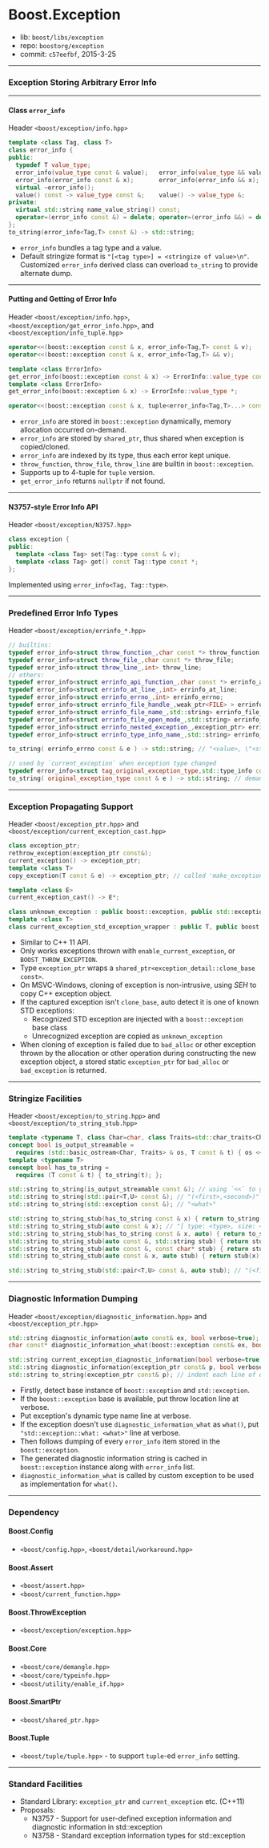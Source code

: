 # Boost.Exception

* lib: `boost/libs/exception`
* repo: `boostorg/exception`
* commit: `c57eefbf`, 2015-3-25

------
### Exception Storing Arbitrary Error Info

------
#### Class `error_info`

Header `<boost/exception/info.hpp>`

```c++
template <class Tag, class T>
class error_info {
public:
  typedef T value_type;
  error_info(value_type const & value);   error_info(value_type && value);
  error_info(error_info const & x);       error_info(error_info && x);
  virtual ~error_info();
  value() const -> value_type const &;    value() -> value_type &;
private:
  virtual std::string name_value_string() const;
  operator=(error_info const &) = delete; operator=(error_info &&) = delete;
};
to_string(error_info<Tag,T> const &) -> std::string;
```

* `error_info` bundles a tag type and a value.
* Default stringize format is `"[<tag type>] = <stringize of value>\n"`.
  Customized `error_info` derived class can overload `to_string` to provide alternate dump.

------
#### Putting and Getting of Error Info

Header `<boost/exception/info.hpp>`, `<boost/exception/get_error_info.hpp>`, and `<boost/exception/info_tuple.hpp>`

```c++
operator<<(boost::exception const & x, error_info<Tag,T> const & v);
operator<<(boost::exception const & x, error_info<Tag,T> && v);

template <class ErrorInfo>
get_error_info(boost::exception const & x) -> ErrorInfo::value_type const *;
template <class ErrorInfo>
get_error_info(boost::exception & x) -> ErrorInfo::value_type *;

operator<<(boost::exception const & x, tuple<error_info<Tag,T>...> const & v);
```

* `error_info` are stored in `boost::exception` dynamically, memory allocation occurred on-demand.
* `error_info` are stored by `shared_ptr`, thus shared when exception is copied/cloned.
* `error_info` are indexed by its type, thus each error kept unique.
* `throw_function`, `throw_file`, `throw_line` are builtin in `boost::exception`.
* Supports up to 4-tuple for `tuple` version.
* `get_error_info` returns `nullptr` if not found.

------
#### N3757-style Error Info API

Header `<boost/exception/N3757.hpp>`

```c++
class exception {
public:
  template <class Tag> set(Tag::type const & v);
  template <class Tag> get() const Tag::type const *;
};
```

Implemented using `error_info<Tag, Tag::type>`.

------
### Predefined Error Info Types

Header `<boost/exception/errinfo_*.hpp>`

```c++
// builtins:
typedef error_info<struct throw_function_,char const *> throw_function;
typedef error_info<struct throw_file_,char const *> throw_file;
typedef error_info<struct throw_line_,int> throw_line;
// others:
typedef error_info<struct errinfo_api_function_,char const *> errinfo_api_function;
typedef error_info<struct errinfo_at_line_,int> errinfo_at_line;
typedef error_info<struct errinfo_errno_,int> errinfo_errno;
typedef error_info<struct errinfo_file_handle_,weak_ptr<FILE> > errinfo_file_handle;
typedef error_info<struct errinfo_file_name_,std::string> errinfo_file_name;
typedef error_info<struct errinfo_file_open_mode_,std::string> errinfo_file_open_mode;
typedef error_info<struct errinfo_nested_exception_,exception_ptr> errinfo_nested_exception;
typedef error_info<struct errinfo_type_info_name_,std::string> errinfo_type_info_name;

to_string( errinfo_errno const & e ) -> std::string; // "<value>, \"<strerror>\""

// used by `current_exception` when exception type changed
typedef error_info<struct tag_original_exception_type,std::type_info const *> original_exception_type;
to_string( original_exception_type const & e ) -> std::string; // demangled name of original exception type
```

------
### Exception Propagating Support

Header `<boost/exception_ptr.hpp>` and `<boost/exception/current_exception_cast.hpp>`

```c++
class exception_ptr;
rethrow_exception(exception_ptr const&);
current_exception() -> exception_ptr;
template <class T>
copy_exception(T const & e) -> exception_ptr; // called 'make_exception_ptr' in STD

template <class E>
current_exception_cast() -> E*;

class unknown_exception : public boost::exception, public std::exception { /*...*/ };
template <class T>
class current_exception_std_exception_wrapper : public T, public boost::exception { /*...*/ };
```

* Similar to C++ 11 API.
* Only works exceptions thrown with `enable_current_exception`, or `BOOST_THROW_EXCEPTION`.
* Type `exception_ptr` wraps a `shared_ptr<exception_detail::clone_base const>`.
* On MSVC-Windows, cloning of exception is non-intrusive, using _SEH_ to copy C++ exception object.
* If the captured exception isn't `clone_base`, auto detect it is one of known STD exceptions:
  * Recognized STD exception are injected with a `boost::exception` base class
  * Unrecognized exception are copied as `unknown_exception`
* When cloning of exception is failed due to `bad_alloc` or other exception thrown by the allocation
  or other operation during constructing the new exception object,
  a stored static `exception_ptr` for `bad_alloc` or `bad_exception` is returned.

------
### Stringize Facilities

Header `<boost/exception/to_string.hpp>` and `<boost/exception/to_string_stub.hpp>`

```c++
template <typename T, class Char=char, class Traits=std::char_traits<Char>>
concept bool is_output_streamable =
  requires (std::basic_ostream<Char, Traits> & os, T const & t) { os << t; };
template <typename T>
concept bool has_to_string =
  requires (T const & t) { to_string(t); };

std::string to_string(is_output_streamable const &); // using `<<` to get string
std::string to_string(std::pair<T,U> const &); // "(<first>,<second>)"
std::string to_string(std::exception const &); // "<what>"

std::string to_string_stub(has_to_string const & x) { return to_string(x); }
std::string to_string_stub(auto const & x); // "[ type: <type>, size: <sizeof>, dump: XX XX ... ]"
std::string to_string_stub(has_to_string const & x, auto) { return to_string(x); }
std::string to_string_stub(auto const &, std::string stub) { return stub; }
std::string to_string_stub(auto const &, const char* stub) { return stub; }
std::string to_string_stub(auto const & x, auto stub) { return stub(x); }

std::string to_string_stub(std::pair<T,U> const &, auto stub); // "(<first, stub>,<second, stub>)"
```

------
### Diagnostic Information Dumping

Header `<boost/exception/diagnostic_information.hpp>` and `<boost/exception_ptr.hpp>`

```c++
std::string diagnostic_information(auto const& ex, bool verbose=true);
char const* diagnostic_information_what(boost::exception const& ex, bool verbose=true) noexcept;

std::string current_exception_diagnostic_information(bool verbose=true);
std::string diagnostic_information(exception_ptr const& p, bool verbose=true);
std::string to_string(exception_ptr const& p); // indent each line of diagnostic information with two spaces
```

* Firstly, detect base instance of `boost::exception` and `std::exception`.
* If the `boost::exception` base is available, put throw location line at verbose.
* Put exception's dynamic type name line at verbose.
* If the exception doesn't use `diagnostic_information_what` as `what()`, put `"std::exception::what: <what>"` line at verbose.
* Then follows dumping of every `error_info` item stored in the `boost::exception`.
* The generated diagnostic information string is cached in `boost::exception` instance along with `error_info` list.
* `diagnostic_information_what` is called by custom exception to be used as implementation for `what()`.

------
### Dependency

#### Boost.Config

* `<boost/config.hpp>`, `<boost/detail/workaround.hpp>`

#### Boost.Assert

* `<boost/assert.hpp>`
* `<boost/current_function.hpp>`

#### Boost.ThrowException

* `<boost/exception/exception.hpp>`

#### Boost.Core

* `<boost/core/demangle.hpp>`
* `<boost/core/typeinfo.hpp>`
* `<boost/utility/enable_if.hpp>`

#### Boost.SmartPtr

* `<boost/shared_ptr.hpp>`

#### Boost.Tuple

* `<boost/tuple/tuple.hpp>` - to support `tuple`-ed `error_info` setting.

------
### Standard Facilities

* Standard Library: `exception_ptr` and `current_exception` etc. (C++11)
* Proposals:
  * N3757 - Support for user-defined exception information and diagnostic information in std::exception
  * N3758 - Standard exception information types for std::exception
